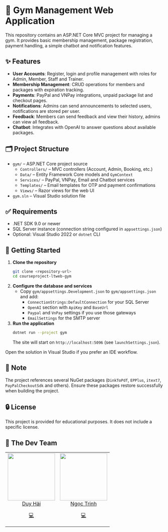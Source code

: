 # 🎯 Gym Management Web Application

This repository contains an ASP.NET Core MVC project for managing a gym. It provides basic membership management, package registration, payment handling, a simple chatbot and notification features.

## ✨ Features

- **User Accounts**: Register, login and profile management with roles for Admin, Member, Staff and Trainer.
- **Membership Management**: CRUD operations for members and packages with expiration tracking.
- **Payments**: PayPal and VNPay integrations, unpaid package list and checkout pages.
- **Notifications**: Admins can send announcements to selected users, notifications are stored per user.
- **Feedback**: Members can send feedback and view their history, admins can view all feedback.
- **Chatbot**: Integrates with OpenAI to answer questions about available packages.

## 🗂️ Project Structure

- `gym/` – ASP.NET Core project source
  - `Controllers/` – MVC controllers (Account, Admin, Booking, etc.)
  - `Data/` – Entity Framework Core models and `GymContext`
  - `Services/` – PayPal, VNPay, Email and Chatbot services
  - `Templates/` – Email templates for OTP and payment confirmations
  - `Views/` – Razor views for the web UI
- `gym.sln` – Visual Studio solution file

## ✅ Requirements

- .NET SDK 9.0 or newer
- SQL Server instance (connection string configured in `appsettings.json`)
- Optional: Visual Studio 2022 or `dotnet` CLI

## 🚀 Getting Started

1. **Clone the repository**
   ```bash
   git clone <repository-url>
   cd courseproject-ltweb-gym
   ```
2. **Configure the database and services**
   - Copy `gym/appsettings.Development.json` to `gym/appsettings.json` and add:
     - `ConnectionStrings:DefaultConnection` for your SQL Server
     - `OpenAI` section with `ApiKey` and `BaseUrl`
     - `Paypal` and `VnPay` settings if you use those gateways
     - `EmailSettings` for the SMTP server
3. **Run the application**
   ```bash
   dotnet run --project gym
   ```
   The site will start on `http://localhost:5096` (see `launchSettings.json`).

Open the solution in Visual Studio if you prefer an IDE workflow.

## 📌 Note

The project references several NuGet packages (`DinkToPdf`, `EPPlus`, `itext7`, `PayPalCheckoutSdk` and others). Ensure these packages restore successfully when building the project.

## 🔒 License

This project is provided for educational purposes. It does not include a specific license.

## 👥 The Dev Team
<div align="center">
	<table>
		<tr>
			<td align="center" valign="top">
					<img src="https://github.com/haihttt974.png?s=150" loading="lazy" width="150" height="150">
	        <br>
	        <a href="https://github.com/haihttt974">Duy Hải</a>
	        <p>
	          <a href="https://github.com/haihttt974/courseproject-ltweb-gym/commits/master/?author=haihttt974" title="Developer">💻</a>
	        </p>
			</td>
			<td align="center" valign="top">
					<img src="https://github.com/ngoctrinh564.png?s=150" loading="lazy" width="150" height="150">
	        <br>
	        <a href="https://github.com/ngoctrinh564">Ngọc Trinh</a>
	        <p>
	          <a href="https://github.com/haihttt974/courseproject-ltweb-gym/commits/master/?author=ngoctrinh564" title="Developer">💻</a>
	        </p>
			</td>
		</tr>
	</table>
</div>
